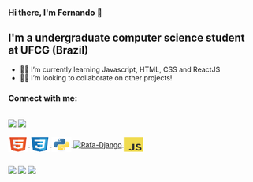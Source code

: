 <!-- - 👋 Hi, I’m @fernandocandeiatorres
- 🧑‍💻 I’m interested in Programming
- 🧑‍💻 I’m currently learning JavaScript, HTML, CSS and React
- 🧑‍💻 I’m looking to collaborate on begginer python/django projects
- 🧑‍💻 How to reach me: candeiatorresfernando@gmail.com

<!---
fernandocandeiatorres/fernandocandeiatorres is a ✨ special ✨ repository because its `README.md` (this file) appears on your GitHub profile.
You can click the Preview link to take a look at your changes.
---> 
### Hi there, I'm Fernando 👋

## I'm a undergraduate computer science student at UFCG (Brazil)

- 🧑‍💻 I’m currently learning Javascript, HTML, CSS and ReactJS
- 🧑‍💻 I’m looking to collaborate on other projects!

### Connect with me:

<br />
 <div>
  <a href="https://github.com/fernandocandeiatorres">
  <img height="180em" src="https://github-readme-stats.vercel.app/api?username=fernandocandeiatorres&show_icons=true&theme=dracula&include_all_commits=true&count_private=true"/>
  <img height="180em" src="https://github-readme-stats.vercel.app/api/top-langs/?username=fernandocandeiatorres&layout=compact&langs_count=7&theme=dracula"/>
</div>
<div style="display: inline_block"><br>
  <img align="center" alt="Rafa-HTML" height="30" width="40" src="https://raw.githubusercontent.com/devicons/devicon/master/icons/html5/html5-original.svg">
  <img align="center" alt="Rafa-CSS" height="30" width="40" src="https://raw.githubusercontent.com/devicons/devicon/master/icons/css3/css3-original.svg">
  <img align="center" alt="Rafa-Python" height="30" width="40" src="https://raw.githubusercontent.com/devicons/devicon/master/icons/python/python-original.svg">
  <img align="center" alt="Rafa-Django" height="30" width="60" src="https://img.shields.io/badge/Django-092E20?style=for-the-badge&logo=django&logoColor=white">
 <img align="center" alt="Rafa-JS" height="30" width="40" src="https://github.com/devicons/devicon/blob/master/icons/javascript/javascript-original.svg">
</div>
  
  ##
 
<div> 
  <a href="https://instagram.com/fernandocandei" target="_blank"><img src="https://img.shields.io/badge/-Instagram-%23E4405F?style=for-the-badge&logo=instagram&logoColor=white" target="_blank"></a>
  <a href = "mailto:candeiatorresfernando@gmail.com"><img src="https://img.shields.io/badge/-Gmail-%23333?style=for-the-badge&logo=gmail&logoColor=white" target="_blank"></a>
  <a href="https://www.linkedin.com/in/fernando-candeia-torres-533667207/" target="_blank"><img src="https://img.shields.io/badge/-LinkedIn-%230077B5?style=for-the-badge&logo=linkedin&logoColor=white" target="_blank"></a> 
 

 
</div>


